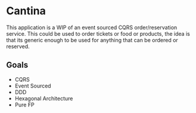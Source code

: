 # Cantina

This application is a WIP of an event sourced CQRS order/reservation service. This could be used to 
order tickets or food or products, the idea is that its generic enough to be used for anything that can 
be ordered or reserved.

## Goals
 - CQRS
 - Event Sourced
 - DDD
 - Hexagonal Architecture
 - Pure FP
 
 

